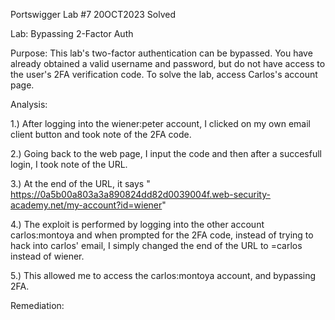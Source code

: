 Portswigger Lab #7 20OCT2023 Solved

Lab: Bypassing 2-Factor Auth


Purpose: This lab's two-factor authentication can be bypassed. You have already obtained a valid username and password, but do not have access to the user's 2FA verification code. To solve the lab, access Carlos's account page.


Analysis: 

1.) After logging into the wiener:peter account, I clicked on my own email client button and took note of the 2FA code.

2.) Going back to the web page, I input the code and then after a succesfull login, I took note of the URL. 

3.) At the end of the URL, it says " https://0a5b00a803a3a890824dd82d0039004f.web-security-academy.net/my-account?id=wiener"

4.) The exploit is performed by logging into the other account carlos:montoya and when prompted for the 2FA code, instead of trying to hack into carlos' email, I simply changed the end of the URL to =carlos instead of wiener.

5.) This allowed me to access the carlos:montoya account, and bypassing 2FA.

Remediation: 
    